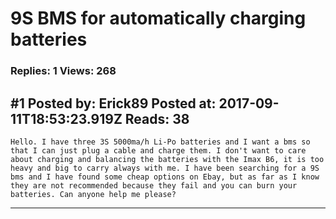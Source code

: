 # 9S BMS for automatically charging batteries

### Replies: 1 Views: 268

## \#1 Posted by: Erick89 Posted at: 2017-09-11T18:53:23.919Z Reads: 38

```
Hello. I have three 3S 5000ma/h Li-Po batteries and I want a bms so that I can just plug a cable and charge them. I don't want to care about charging and balancing the batteries with the Imax B6, it is too heavy and big to carry always with me. I have been searching for a 9S bms and I have found some cheap options on Ebay, but as far as I know they are not recommended because they fail and you can burn your batteries. Can anyone help me please?
```

---
